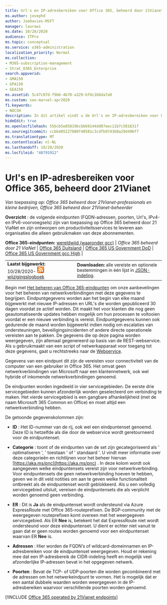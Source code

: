 ```yaml
---
title: Url's en IP-adresbereiken voor Office 365, beheerd door 21Vianet
ms.author: josephd
author: JoeDavies-MSFT
manager: laurawi
ms.date: 10/28/2020
audience: ITPro
ms.topic: conceptual
ms.service: o365-administration
localization_priority: Normal
ms.collection:
- M365-subscription-management
- Strat_O365_Enterprise
search.appverid:
- GMA150
- GPA150
- GEA150
ms.assetid: 5c47c07d-f9b6-4b78-a329-bfdc1b6da7a0
ms.custom: seo-marvel-apr2020
f1.keywords:
- NOCSH
description: In dit artikel vindt u de Url's en IP-adresbereiken voor Office 365, indien beheerd door 21Vianet in China.
hideEdit: true
ms.openlocfilehash: 55bcb5e858196cbb69144dd07eec11b7c581631f
ms.sourcegitcommit: ccbb405227880f40581c3cdfb974368a29d496f7
ms.translationtype: MT
ms.contentlocale: nl-NL
ms.lasthandoff: 10/28/2020
ms.locfileid: "48791912"
---
```

# <a name="urls-and-ip-address-ranges-for-office-365-operated-by-21vianet"></a>Url's en IP-adresbereiken voor Office 365, beheerd door 21Vianet

 *Van toepassing op: Office 365 beheerd door 21Vianet-professionals en kleine bedrijven, Office 365 beheerd door 21Vianet-beheerder*

**Overzicht** : de volgende eindpunten (FQDN-adressen, poorten, Url's, IPv4-en IPv6-voorvoegsels) zijn van toepassing op Office 365 beheerd door 21 ViaNet en zijn ontworpen om productiviteitsservices te leveren aan organisaties die alleen gebruikmaken van deze abonnementen.
  
 **Office 365-eindpunten:** [wereldwijd (waaronder gcc)](urls-and-ip-address-ranges.md)   |  *Office 365 beheerd door 21 ViaNet*  |  [Office 365 Duitsland](microsoft-365-germany-endpoints.md)  |  [Office 365 US Government DoD](microsoft-365-u-s-government-dod-endpoints.md)  |  [Office 365 US Government gcc High](microsoft-365-u-s-government-gcc-high-endpoints.md) |
  
|||
|:-----|:-----|
|**Laatst bijgewerkt:** 10/28/2020- ![ abonnement op RSS- ](../media/5dc6bb29-25db-4f44-9580-77c735492c4b.png) [wijzigingslogboek](https://endpoints.office.com/version/China?allversions=true&format=rss&clientrequestid=b10c5ed1-bad1-445f-b386-b919946339a7)|**Downloaden:** alle vereiste en optionele bestemmingen in één lijst in [JSON-indeling](https://endpoints.office.com/endpoints/China?clientrequestid=b10c5ed1-bad1-445f-b386-b919946339a7).  <br/> |

Begin met [Het beheren van Office 365-eindpunten](managing-office-365-endpoints.md) om onze aanbevelingen voor het beheren van netwerkverbindingen met deze gegevens te begrijpen. Eindpuntgegevens worden aan het begin van elke maand bijgewerkt met nieuwe IP-adressen en URL's die worden gepubliceerd 30 dagen voordat ze actief worden. Dit maakt het voor klanten die nog geen geautomatiseerde updates hebben mogelijk om hun processen te voltooien voordat er een nieuwe verbinding is vereist. Eindpuntgegevens kunnen ook gedurende de maand worden bijgewerkt indien nodig om escalaties van ondersteuningen, beveiligingsincidenten of andere directe operationele vereisten aan te pakken. De gegevens die op deze pagina worden weergegeven, zijn allemaal gegenereerd op basis van de REST-webservice. Als u gebruikmaakt van een script of netwerkapparaat voor toegang tot deze gegevens, gaat u rechtstreeks naar de [Webservice](microsoft-365-ip-web-service.md).

Gegevens van een eindpunt dit zijn de vereisten voor connectiviteit van de computer van een gebruiker in Office 365. Het omvat geen netwerkverbindingen van Microsoft naar een klantennetwerk, ook wel hybride of inkomende netwerkverbindingen genoemd.

De eindpunten worden ingedeeld in vier servicegebieden. De eerste drie servicegebieden kunnen afzonderlijk worden geselecteerd om verbinding te maken. Het vierde servicegebied is een gangbare afhankelijkheid (met de naam Microsoft 365 Common en Office) en moet altijd een netwerkverbinding hebben.

De getoonde gegevenskolommen zijn:

- **ID** : Het ID-nummer van de rij, ook wel een eindpuntenset genoemd. Deze ID is hetzelfde als die door de webservice wordt geretourneerd voor de eindpuntenset.

- **Categorie** : toont of de eindpunten van de set zijn gecategoriseerd als ' optimaliseren ', ' toestaan ' of ' standaard '. U vindt meer informatie over deze categorieën en richtlijnen voor het beheer hiervan [https://aka.ms/pnc](https://aka.ms/pnc) . In deze kolom wordt ook aangegeven welke eindpuntensets vereist zijn voor netwerkverbinding. Voor eindpuntensets die geen netwerkverbinding hoeven te hebben, geven we in dit veld notities om aan te geven welke functionaliteit ontbreekt als de eindpuntenset wordt geblokkeerd. Als u een volledig servicegebied uitsluit, vereisen de eindpuntensets die als verplicht worden genoemd geen verbinding.

- **ER** : Dit is **Ja** als de eindpuntenset wordt ondersteund via Azure ExpressRoute met Office 365-routeprefixen. De BGP-community met de weergegeven routeprefixen komt overeen met het weergegeven servicegebied. Als ER **Nee** is, betekent het dat ExpressRoute niet wordt ondersteund voor deze eindpuntenset. U dient er echter niet vanuit te gaan dat er geen routes worden genoemd voor een eindpuntenset waarvan ER **Nee** is.

- **Adressen** : Hier worden de FQDN‘s of wildcard-domeinnamen en IP-adresbereiken voor de eindpuntenset weergegeven. Houd er rekening mee dat een IP-adresbereik de CIDR-indeling heeft en mogelijk veel afzonderlijke IP-adressen bevat in het opgegeven netwerk.
 
- **Poorten** : Bevat de TCP- of UDP-poorten die worden gecombineerd met de adressen om het netwerkeindpunt te vormen. Het is mogelijk dat er een aantal dubbele waarden worden weergegeven in de IP-adresbereiken waarvoor verschillende poorten worden genoemd.

[!INCLUDE [Office 365 operated by 21Vianet endpoints](../includes/office-365-operated-by-21vianet-endpoints.md)]


